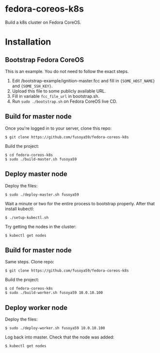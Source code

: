 # fedora-coreos-k8s
Build a k8s cluster on Fedora CoreOS.

# Installation

## Bootstrap Fedora CoreOS
This is an example. You do not need to follow the exact steps.

1. Edit /bootstrap-example/ignition-master.fcc and fill in `{SOME_HOST_NAME}` and `{SOME_SSH_KEY}`.
2. Upload this file to some publicly available URL.
3. Fill in variable `fcc_file_url` in bootstrap.sh.
4. Run `sudo ./bootstrap.sh` on Fedora CoreOS live CD.

## Build for master node
Once you're logged in to your server, clone this repo:
```
$ git clone https://github.com/fusoya59/fedora-coreos-k8s
```

Build the project:
```
$ cd fedora-coreos-k8s
$ sudo ./build-master.sh fusoya59
```

## Deploy master node
Deploy the files:
```
$ sudo ./deploy-master.sh fusoya59
```

Wait a minute or two for the entire process to bootstrap properly. After that
install kubectl:
```
$ ./setup-kubectl.sh
```
Try getting the nodes in the cluster:
```
$ kubectl get nodes
```

## Build for master node
Same steps. Clone repo:
```
$ git clone https://github.com/fusoya59/fedora-coreos-k8s
```

Build the project:
```
$ cd fedora-coreos-k8s
$ sudo ./build-worker.sh fusoya59 10.0.10.100
```

## Deploy worker node
Deploy the files:
```
$ sudo ./deploy-worker.sh fusoya59 10.0.10.100
```

Log back into master. Check that the node was added:
```
$ kubectl get nodes
```